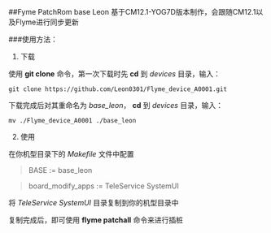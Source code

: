 ##Fyme PatchRom base Leon
基于CM12.1-YOG7D版本制作，会跟随CM12.1以及Flyme进行同步更新

###使用方法：
1. 下载

使用 **git clone** 命令，第一次下载时先 **cd** 到 *devices* 目录，输入：
```
git clone https://github.com/Leon0301/Flyme_device_A0001.git
```
下载完成后对其重命名为 *base_leon*， **cd** 到 *devices* 目录，输入：
```
mv ./Flyme_device_A0001 ./base_leon
```
2. 使用

在你机型目录下的 *Makefile* 文件中配置
>BASE := base_leon

>board_modify_apps := TeleService SystemUI

将 *TeleService SystemUI* 目录复制到你的机型目录中

复制完成后，即可使用 **flyme patchall** 命令来进行插桩
